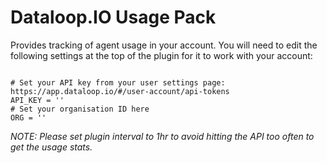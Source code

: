 # Dataloop.IO Usage Pack

Provides tracking of agent usage in your account. You will need to edit the following settings at the top of the plugin 
for it to work with your account:

```

# Set your API key from your user settings page: https://app.dataloop.io/#/user-account/api-tokens
API_KEY = ''
# Set your organisation ID here
ORG = ''

```

*NOTE: Please set plugin interval to 1hr to avoid hitting the API too often to get the usage stats.*